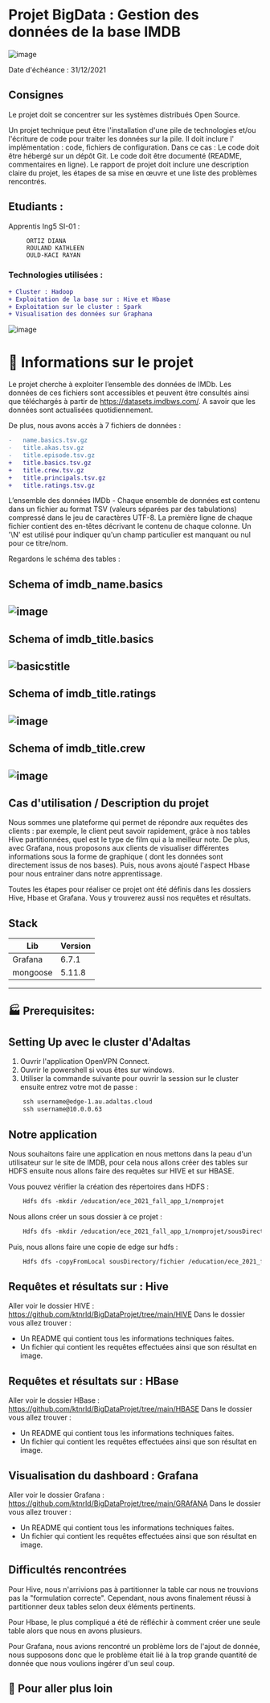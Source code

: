 # Projet BigData : Gestion des données de la base IMDB 
![image](https://user-images.githubusercontent.com/71117842/147707307-2163329b-66d9-4892-b2c4-e532d2d85d96.png)

Date d'échéance : 31/12/2021
## Consignes 
Le projet doit se concentrer sur les systèmes distribués Open Source.

Un projet technique peut être l'installation d'une pile de technologies et/ou l'écriture de code pour traiter les données sur la pile. Il doit inclure l' implémentation : code, fichiers de configuration. Dans ce cas : Le code doit être hébergé sur un dépôt Git.
Le code doit être documenté (README, commentaires en ligne).
Le rapport de projet doit inclure une description claire du projet, les étapes de sa mise en œuvre et une liste des problèmes rencontrés.

## Etudiants :

Apprentis Ing5 SI-01 :
```
     ORTIZ DIANA
     ROULAND KATHLEEN
     OULD-KACI RAYAN
```
### Technologies utilisées :
```diff
+ Cluster : Hadoop
+ Exploitation de la base sur : Hive et Hbase
+ Exploitation sur le cluster : Spark 
+ Visualisation des données sur Graphana
```

![image](https://user-images.githubusercontent.com/71117842/147662245-1bc3959e-7cdb-4209-90f3-155826a96a57.png)

# 🎯 Informations sur le projet

Le projet cherche à exploiter l’ensemble des données de IMDb. Les données de ces fichiers sont accessibles et peuvent être consultés ainsi que téléchargés à partir de https://datasets.imdbws.com/. A savoir que les données sont actualisées quotidiennement.

De plus, nous avons accès à 7 fichiers de données :
```diff
-	name.basics.tsv.gz
-	title.akas.tsv.gz
-	title.episode.tsv.gz
+	title.basics.tsv.gz
+	title.crew.tsv.gz
+	title.principals.tsv.gz
+	title.ratings.tsv.gz
```

L’ensemble des données IMDb - Chaque ensemble de données est contenu dans un fichier au format TSV (valeurs séparées par des tabulations) compressé dans le jeu de caractères UTF-8. La première ligne de chaque fichier contient des en-têtes décrivant le contenu de chaque colonne. Un '\N' est utilisé pour indiquer qu'un champ particulier est manquant ou nul pour ce titre/nom.

Regardons le schéma des tables :

## Schema of imdb_name.basics

![image](https://user-images.githubusercontent.com/71117842/147791412-45d41348-bd60-4367-92ca-f3d52afa745d.png)
---

## Schema of imdb_title.basics
![basicstitle](https://user-images.githubusercontent.com/71117842/146517469-e59dd63f-39db-4fb3-9635-4ca02db1b606.png)
---
## Schema of imdb_title.ratings

![image](https://user-images.githubusercontent.com/71117842/147791481-e9bf50e3-3bed-4432-bdaf-0d69a53b924d.png)
---
## Schema of imdb_title.crew

![image](https://user-images.githubusercontent.com/71117842/147791580-f1d373b7-6aed-4334-9cb2-d3bf9605bc06.png)
---

## Cas d'utilisation / Description du projet
Nous sommes une plateforme qui permet de répondre aux requêtes des clients : par exemple, le client peut savoir rapidement, grâce à nos tables Hive partitionnées, quel est le type de film qui a la meilleur note. De plus, avec Grafana, nous proposons aux clients de visualiser différentes informations sous la forme de graphique ( dont les données sont directement issus de nos bases). Puis, nous avons ajouté l'aspect Hbase pour nous entrainer dans notre apprentissage.

Toutes les étapes pour réaliser ce projet ont été définis dans les dossiers Hive, Hbase et Grafana. Vous y trouverez aussi nos requêtes et résultats.

## Stack

| Lib | Version |
| ------ | ------ |
| Grafana | 6.7.1 |
| mongoose | 5.11.8 |

---
## 🏭 Prerequisites:

## Setting Up avec le cluster d'Adaltas

1. Ouvrir l'application OpenVPN Connect.
2. Ouvrir le powershell si vous êtes sur windows.
3. Utiliser la commande suivante pour ouvrir la session sur le cluster ensuite entrez votre mot de passe :
```diff
    ssh username@edge-1.au.adaltas.cloud
    ssh username@10.0.0.63
```
## Notre application

Nous souhaitons faire une application en nous mettons dans la peau d'un utilisateur sur le site de IMDB, pour cela nous allons créer des tables sur HDFS ensuite nous allons faire des requêtes sur HIVE et sur HBASE.


Vous pouvez vérifier la création des répertoires dans HDFS : 
```diff
    Hdfs dfs -mkdir /education/ece_2021_fall_app_1/nomprojet
```
Nous allons créer un sous dossier à ce projet :
```diff
    Hdfs dfs -mkdir /education/ece_2021_fall_app_1/nomprojet/sousDirectory
```
Puis, nous allons faire une copie de edge sur hdfs :
```diff
    Hdfs dfs -copyFromLocal sousDirectory/fichier /education/ece_2021_fall_app_1/nomprojet
```
## Requêtes et résultats sur : Hive
Aller voir le dossier HIVE : https://github.com/ktnrld/BigDataProjet/tree/main/HIVE
Dans le dossier vous allez trouver :
- Un README qui contient tous les informations techniques faites.
- Un fichier qui contient les requêtes effectuées ainsi que son résultat en image.

## Requêtes et résultats sur : HBase
Aller voir le dossier HBase : https://github.com/ktnrld/BigDataProjet/tree/main/HBASE
Dans le dossier vous allez trouver :
- Un README qui contient tous les informations techniques faites.
- Un fichier qui contient les requêtes effectuées ainsi que son résultat en image.

## Visualisation du dashboard : Grafana
Aller voir le dossier Grafana : https://github.com/ktnrld/BigDataProjet/tree/main/GRAfANA
Dans le dossier vous allez trouver :
- Un README qui contient tous les informations techniques faites.
- Un fichier qui contient les requêtes effectuées ainsi que son résultat en image.

## Difficultés rencontrées
Pour Hive, nous n'arrivions pas à partitionner la table car nous ne trouvions pas la "formulation correcte". Cependant, nous avons finalement réussi à partitionner deux tables selon deux éléments pertinents. 

Pour Hbase, le plus compliqué a été de réfléchir à comment créer une seule table alors que nous en avons plusieurs.

Pour Grafana, nous avions rencontré un problème lors de l'ajout de donnée, nous supposons donc que le problème était lié à la trop grande quantité de donnée que nous voulions ingérer d'un seul coup.

## 🚀 Pour aller plus loin 
